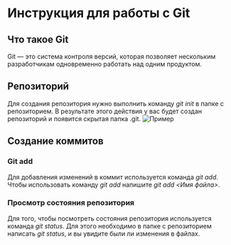 # Инструкция для работы с Git

## Что такое Git
Git — это система контроля версий, которая позволяет нескольким разработчикам одновременно работать над одним продуктом.

## Репозиторий
Для создания репозитория нужно выполнить команду *git init* в папке с репозиторием. В результате этого действия у вас будет создан репозиторий и появится скрытая папка .git.
![Пример](/git.jpg)

## Создание коммитов

### Git add
Для добавления изменений в коммит используется команда *git add*. Чтобы использовать команду *git add* напишите *git add <Имя файла>*.

### Просмотр состояния репозитория 
Для того, чтобы посмотреть состояния репозитория используется команда *git status*. Для этого необходимо в папке с репозиторием написать *git status*, и вы увидите были ли изменения в файлах.



